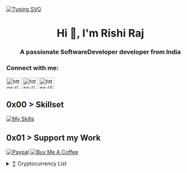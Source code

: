 <!-- 
Welcome to My GitHub Profile!

Hey there! 👋 Welcome to my GitHub profile. I'm Rishi, a passionate indie developer, infosec enthusiast, and technology explorer. This is where I share my projects, code snippets, and occasionally some insights into my tech journey. Feel free to explore, collaborate, and connect with me on various social media platforms.

### About Me
I am a tech enthusiast with a strong passion for coding, cybersecurity, and everything tech-related. My journey in the world of technology has been quite exciting, and I love to challenge myself with new projects and learning experiences.

### Social Media
Let's connect on social media! Feel free to follow me on Instagram and Twitter to stay updated with my latest projects, thoughts, and insights.

- **Instagram**: [@rishiraj_0fficial](https://instagram.com/rishiraj_0fficial)
- **Twitter**: [@Infosec_Guy01](https://twitter.com/Infosec_Guy01)

_"Stay curious, keep learning, and never stop exploring."_
-->


[![Typing SVG](https://readme-typing-svg.demolab.com?font=Fira+Code&weight=500&size=22&pause=1000&vCenter=true&width=435&lines=%24+Developer+focused+on+innovation)](https://git.io/typing-svg)

<h1 align="center">Hi 👋, I'm Rishi Raj</h1>
<h3 align="center">A passionate SoftwareDeveloper developer from India</h3>

<h3 align="left">Connect with me:</h3>
<p align="left">
<a href="https://linkedin.com/in/https://www.linkedin.com/in/rishi-raj-366739233/" target="blank"><img align="center" src="https://raw.githubusercontent.com/rahuldkjain/github-profile-readme-generator/master/src/images/icons/Social/linked-in-alt.svg" alt="https://www.linkedin.com/in/rishi-raj-366739233/" height="30" width="40" /></a>
<a href="https://kaggle.com/https://www.kaggle.com/maghackgaming" target="blank"><img align="center" src="https://raw.githubusercontent.com/rahuldkjain/github-profile-readme-generator/master/src/images/icons/Social/kaggle.svg" alt="https://www.kaggle.com/maghackgaming" height="30" width="40" /></a>
<a href="https://www.leetcode.com/https://leetcode.com/sikorsky3301/" target="blank"><img align="center" src="https://raw.githubusercontent.com/rahuldkjain/github-profile-readme-generator/master/src/images/icons/Social/leet-code.svg" alt="https://leetcode.com/sikorsky3301/" height="30" width="40" /></a>
</p>

## 0x00 <span style="color: blue !important;">&gt;</span> Skillset
[![My Skills](https://skillicons.dev/icons?i=aws,gcp,postman,docker,kubernetes,python,pandas,git,react,flutter,androidstudio,c,cpp,javascript,typescript,nodejs,go,rust,java,bash,cs,git,kali,mongodb&perline=12)](https://skillicons.dev)

## 0x01 > Support my Work
[![Paypal](https://img.shields.io/badge/PayPal-00457C?style=for-the-badge&logo=paypal&logoColor=white)](https://www.paypal.com/paypalme/MAGhackx)
 [![Buy Me A Coffee](https://img.shields.io/badge/BuyMeACoffee-FFDD00?style=for-the-badge)](https://buymeacoffee.com/rishiraj_)
<details>

  <summary>↕️ <bold>Cryptocurrency List</bold></summary>
 
 <br />

| Currency          | Wallet Address                                                                                               |
|-------------------|--------------------------------------------------------------------------------------------------------------|
| Bitcoin (BTC)     |                                                               |
| Ethereum (ETH)    |                                                              |
| XRP Ledger (XRP)  |                                                                     |
| BNB               |                                                              |
| Monero (XMR)      |             |
| Solana (SOL)      |                                                                 |

</details>
